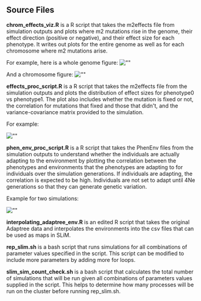 ## Source Files

**chrom_effects_viz.R** is a R script that takes the m2effects file from simulation outputs and plots where m2 mutations rise in the genome, their effect direction (positive or negative), and their effect size for each phenotype. It writes out plots for the entire genome as well as for each chromosome where m2 mutations arise.

For example, here is a whole genome figure:
![""](/figures/1529274835622_mut_effect_allchrom.png)

And a chromosome figure:
![""](/figures/1529274835622_mut_effect_chrom3.png)

**effects_proc_script.R** is a R script that takes the m2effects file from the simulation outputs and plots the distribution of effect sizes for phenotype0 vs phenotype1. The plot also includes whether the mutation is fixed or not, the correlation for mutations that fixed and those that didn't, and the variance-covariance matrix provided to the simulation.

For example:

![""](/figures/1525515978592_dist_effect_sizes.png)

**phen_env_proc_script.R** is a R script that takes the PhenEnv files from the simulation outputs to understand whether the individuals are actually adapting to the environment by plotting the correlation between the phenotypes and environments that the phenotypes are adapting to for individuals over the simulation generations. If individuals are adapting, the correlation is expected to be high. Individuals are not set to adapt until 4Ne generations so that they can generate genetic variation.

Example for two simulations:

![""](/figures/20180618_phen_env_corr.png)

**interpolating_adaptree_env.R** is an edited R script that takes the original Adaptree data and interpolates the environments into the csv files that can be used as maps in SLiM.

**rep_slim.sh** is a bash script that runs simulations for all combinations of parameter values specified in the script. This script can be modified to include more parameters by adding more for loops.

**slim_sim_count_check.sh** is a bash script that calculates the total number of simulations that will be run given all combinations of parameters values supplied in the script. This helps to determine how many processes will be run on the cluster before running rep_slim.sh.


